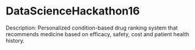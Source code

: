 # DataScienceHackathon16
Description: Personalized condition-based drug ranking system that recommends medicine based on efficacy, safety, cost and patient health history.
